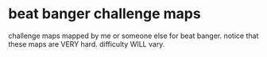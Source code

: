 # beat banger challenge maps
challenge maps mapped by me or someone else for beat banger.
notice that these maps are VERY hard.
difficulty WILL vary.

